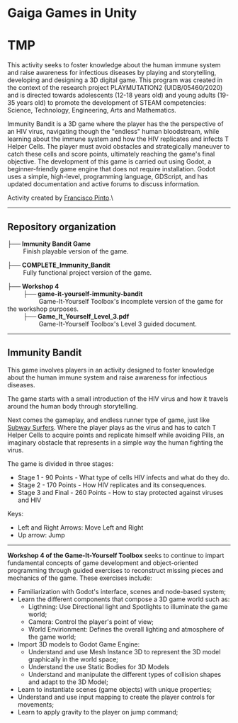 # Gaiga Games in Unity
# TMP
 
This activity seeks to foster knowledge about the human immune system and raise awareness for infectious diseases by playing and storytelling, developing and designing a 3D digital game. This program was created in the context of the research project PLAYMUTATION2 (UIDB/05460/2020) and is directed towards adolescents (12-18 years old) and young adults (19-35 years old) to promote the development of STEAM competencies: Science, Technology, Engineering, Arts and Mathematics. 

Immunity Bandit is a 3D game where the player has the the perspective of an HIV virus, navigating though the "endless" human bloodstream, while learning about the immune system and how the HIV replicates and infects T Helper Cells. The player must avoid obstacles and strategically maneuver to catch these cells and score points, ultimately reaching the game's final objective. The development of this game is carried out using Godot, a beginner-friendly game engine that does not require installation. Godot uses a simple, high-level, programming language, GDScript, and has updated documentation and active forums to discuss information.

Activity created by [Francisco Pinto](https://github.com/Franciscorp).\

---
## Repository organization

**├── Immunity Bandit Game**\
&nbsp;&nbsp;&nbsp;&nbsp;&nbsp;&nbsp;&nbsp;&nbsp; Finish playable version of the game. 

**├── COMPLETE_Immunity_Bandit**\
&nbsp;&nbsp;&nbsp;&nbsp;&nbsp;&nbsp;&nbsp;&nbsp; Fully functional project version of the game. 

**├── Workshop 4**\
&nbsp;&nbsp;&nbsp;&nbsp;&nbsp;&nbsp;&nbsp;&nbsp; **├── game-it-yourself-immunity-bandit**\
&nbsp;&nbsp;&nbsp;&nbsp;&nbsp;&nbsp;&nbsp;&nbsp;&nbsp;&nbsp;&nbsp;&nbsp;&nbsp;&nbsp;&nbsp;&nbsp;&nbsp; Game-It-Yourself Toolbox's incomplete version of the game for the workshop purposes.\
&nbsp;&nbsp;&nbsp;&nbsp;&nbsp;&nbsp;&nbsp;&nbsp; **├── Game_It_Yourself_Level_3.pdf**\
&nbsp;&nbsp;&nbsp;&nbsp;&nbsp;&nbsp;&nbsp;&nbsp;&nbsp;&nbsp;&nbsp;&nbsp;&nbsp;&nbsp;&nbsp;&nbsp;&nbsp; Game-It-Yourself Toolbox's Level 3 guided document.



---
## Immunity Bandit

This game involves players in an activity designed to foster knowledge about the human immune system and raise awareness for infectious diseases.

The game starts with a small introduction of the HIV virus and how it travels around the human body through storytelling.

Next comes the gameplay, and endless runner type of game, just like [Subway Surfers](https://subwaysurf.fandom.com/wiki/Subway_Surfers_Wiki). Where the player plays as the virus and has to catch T Helper Cells to acquire points and replicate himself while avoiding Pills, an imaginary obstacle that represents in a simple way the human fighting the virus.

The game is divided in three stages:
- Stage 1 - 90 Points - What type of cells HIV infects and what do they do.
- Stage 2 - 170 Points - How HIV replicates and its consequences.
- Stage 3 and Final - 260 Points - How to stay protected against viruses and HIV

Keys:
- Left and Right Arrows: Move Left and Right
- Up arrow: Jump

---
**Workshop 4 of the Game-It-Yourself Toolbox** seeks to continue to impart fundamental concepts of game development and object-oriented programming through guided exercises to reconstruct missing pieces and mechanics of the game. These exercises include:  

- Familiarization with Godot's interface, scenes and node-based system;
- Learn the different components that compose a 3D game world such as:
  - Ligthning: Use Directional light and Spotlights to illuminate the game world;
  - Camera: Control the player's point of view;
  - World Envirionment: Defines the overall lighting and atmosphere of the game world;
- Import 3D models to Godot Game Engine:
  - Understand and use Mesh Instance 3D to represent the 3D model graphically in the world space;
  - Understand the use Static Bodies for 3D Models  
  - Understand and manipulate the different types of collision shapes and adapt to the 3D Model;
- Learn to instantiate scenes (game objects) with unique properties;
- Understand and use input mapping to create the player controls for movements;
- Learn to apply gravity to the player on jump command;
